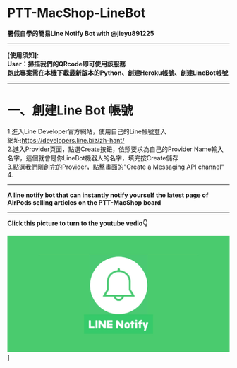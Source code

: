 # PTT-MacShop-LineBot
**暑假自學的簡易Line Notify Bot with @jieyu891225**
****  
  **[使用須知]:<br />User：掃描我們的QRcode即可使用該服務<br />跑此專案需在本機下載最新版本的Python、創建Heroku帳號、創建LineBot帳號**
****
一、創建Line Bot 帳號
=============
1.進入Line Developer官方網站，使用自己的Line帳號登入<br />網址:https://developers.line.biz/zh-hant/<br />
2.進入Provider頁面，點選Create按鈕，依照要求為自己的Provider Name輸入名字，這個就會是你LineBot機器人的名字，填完按Create儲存<br />
3.點選我們剛創完的Provider，點擊畫面的"Create a Messaging API channel"<br />
4.
****
**A line notify bot that can instantly notify yourself the latest page of AirPods selling articles on the PTT-MacShop board**
****
**Click this picture to turn to the youtube vedio👇**

[![IMAGE ALT TEXT](https://github.com/Emily-Weng/PTT-MacShop-Notifier/blob/main/line-notify.jpg)](https://www.youtube.com/watch?v=yw8b3av3hro "PTT-MacShop-Notifier成果展示")]
